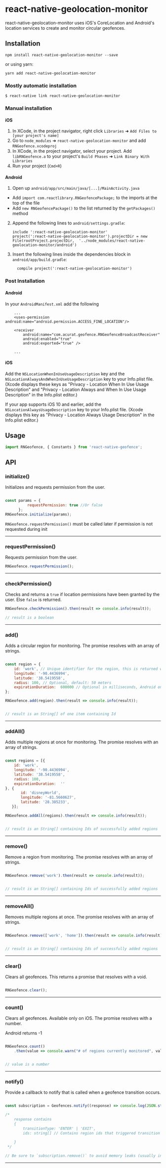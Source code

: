 
# react-native-geolocation-monitor

react-native-geolocation-monitor uses iOS's CoreLocation and Android's location services to create and monitor circular geofences.

## Installation

```shell
npm install react-native-geolocation-monitor --save
```

or using yarn:

```shell
yarn add react-native-geolocation-monitor
```


### Mostly automatic installation

`$ react-native link react-native-geolocation-monitor`

### Manual installation


#### iOS

1. In XCode, in the project navigator, right click `Libraries` ➜ `Add Files to [your project's name]`
2. Go to `node_modules` ➜ `react-native-geolocation-monitor` and add `RNGeofence.xcodeproj`
3. In XCode, in the project navigator, select your project. Add `libRNGeofence.a` to your project's `Build Phases` ➜ `Link Binary With Libraries`
4. Run your project (`Cmd+R`)

#### Android

1. Open up `android/app/src/main/java/[...]/MainActivity.java`
  - Add `import com.reactlibrary.RNGeofencePackage;` to the imports at the top of the file
  - Add `new RNGeofencePackage()` to the list returned by the `getPackages()` method
2. Append the following lines to `android/settings.gradle`:
  	```
  	include ':react-native-geolocation-monitor'
  	project(':react-native-geolocation-monitor').projectDir = new File(rootProject.projectDir, 	'../node_modules/react-native-geolocation-monitor/android')
  	```
3. Insert the following lines inside the dependencies block in `android/app/build.gradle`:
  	```
      compile project(':react-native-geolocation-monitor')
  	```

### Post Installation

#### Android

In your `AndroidManifest.xml` add the following

```
    ...
    <uses-permission android:name="android.permission.ACCESS_FINE_LOCATION"/>

    <receiver
        android:name="com.acurat.geofence.RNGeofenceBroadcastReceiver"
        android:enabled="true"
        android:exported="true" />

    ...
```

#### iOS


Add the `NSLocationWhenInUseUsageDescription` key and the `NSLocationAlwaysAndWhenInUseUsageDescription` key 
to your Info.plist file. 
(Xcode displays these keys as "Privacy - Location When In Use Usage Description" and 
"Privacy - Location Always and When In Use Usage Description" in the Info.plist editor.)

If your app supports iOS 10 and earlier, add the `NSLocationAlwaysUsageDescription` key to your Info.plist file.
 (Xcode displays this key as "Privacy - Location Always Usage Description" in the Info.plist editor.)


## Usage
```js
import RNGeofence, { Constants } from 'react-native-geofence';


```

## API

### initialize()

Initializes and requests permission from the user.

```js

const params = {
          requestPermission: true //Or false
      };
RNGeofence.initialize(params);
```

`RNGeofence.requestPermission()` must be called later if permission is not requested during init

---

### requestPermission()

Requests permission from the user.

```js
RNGeofence.requestPermission();
```

---

### checkPermission()

Checks and returns a `true` if location permissions have been granted by the user. Else `false` is returned.

```js
RNGeofence.checkPermission().then(result => console.info(result));

// result is a boolean 
```

---

### add()

Adds a circular region for monitoring. The promise resolves with an array of strings. 

```js

const region = {
    id: 'work', // Unique identifier for the region, this is returned when a geofence transition occurs.
    longitude: '-90.4436994',
    latitude: '38.5419558',
    radius: 100, // Optional, default: 50 meters
    expirationDuration:  600000 // Optional in milliseconds, Android only, default: Never expires
};

RNGeofence.add(region).then(result => console.info(result));


// result is an String[] of one item containing Id
```

---
 
### addAll()

Adds multiple regions at once for monitoring. The promise resolves with an array of strings. 

```js

const regions = [{
    id: 'work', 
    longitude: '-90.4436994',
    latitude: '38.5419558',
    radius: 100, 
    expirationDuration:  ''
}, {
       id: 'disneyWorld',
       longitude: '-81.5660627',
       latitude: '28.385233',
   }];

RNGeofence.addAll(regions).then(result => console.info(result));


// result is an String[] containing Ids of successfully added regions
```

---

### remove()

Remove a region from monitoring. The promise resolves with an array of strings. 

```js

RNGeofence.remove('work').then(result => console.info(result));


// result is an String[] containing Ids of successfully added regions
```

---

### removeAll()

Removes multiple regions at once. The promise resolves with an array of strings. 

```js

RNGeofence.remove(['work', 'home']).then(result => console.info(result));


// result is an String[] containing Ids of successfully added regions
```
---

### clear()

Clears all geofences. This returns a promise that resolves with a void. 

```js

RNGeofence.clear();

```
---

### count()

Clears all geofences. Available only on iOS. The promise resolves with a number. 

Android returns -1

```js

RNGeofence.count()
    .then(value => console.warn("# of regions currently monitored", value));


// value is a number
```
---

### notify()

Provide a callback to notify that is called when a geofence transition occurs. 

```js

const subscription = Geofences.notify((response) => console.log(JSON.stringify(response)));

/*
    response contains
    {
        transitionType: 'ENTER' | 'EXIT',
        ids: string[] // Contains region ids that triggered transition
        
    }
 */

// Be sure to `subscription.remove()` to avoid memory leaks (usually in `componentWillUnmount()`)
```
---